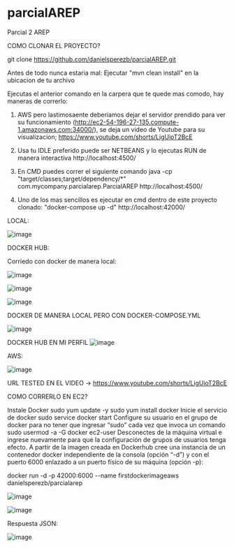# parcialAREP
Parcial 2 AREP

COMO CLONAR EL PROYECTO?

 git clone https://github.com/danielsperezb/parcialAREP.git

Antes de todo nunca estaria mal: Ejecutar "mvn clean install" en la ubicacion de tu archivo 

Ejecutas el anterior comando en la carpera que te quede mas comodo, hay maneras de correrlo:

1. AWS pero lastimosaente deberiamos dejar el servidor prendido para ver su funcionamiento (http://ec2-54-196-27-135.compute-1.amazonaws.com:34000/), se  deja un video de Youtube para su visualizacion;  https://www.youtube.com/shorts/LigUioT2BcE

2. Usa tu IDLE preferido puede ser NETBEANS y lo ejecutas RUN de manera interactiva http://localhost:4500/

3. En CMD puedes correr el siguiente comando java -cp "target/classes;target/dependency/*" com.mycompany.parcialarep.ParcialAREP http://localhost:4500/

5. Uno de los mas sencillos es ejecutar en cmd dentro de este proyecto clonado: "docker-compose up -d"    http://localhost:42000/

   


LOCAL:

![image](https://github.com/danielsperezb/parcialAREP/assets/101849347/8d7b649e-6c6b-4109-a540-e6d1953d2550)

DOCKER HUB:

Corriedo con docker de manera local:

![image](https://github.com/danielsperezb/parcialAREP/assets/101849347/adfd06c1-47a0-40d7-9fae-57fc0f0213c1)

![image](https://github.com/danielsperezb/parcialAREP/assets/101849347/37620e63-d38c-4de4-983d-a2072f9676d9)


![image](https://github.com/danielsperezb/parcialAREP/assets/101849347/cd2eecdc-8488-4689-ba0a-4ef8d368e879)

DOCKER DE MANERA LOCAL PERO CON DOCKER-COMPOSE.YML 

![image](https://github.com/danielsperezb/parcialAREP/assets/101849347/1239e9c3-3225-4a67-97ca-fc59ea9fc1fc)


DOCKER HUB EN MI PERFIL
![image](https://github.com/danielsperezb/parcialAREP/assets/101849347/d46821c4-261e-4665-8363-96c059b89512)

AWS:


![image](https://github.com/danielsperezb/parcialAREP/assets/101849347/b4edb119-887e-44ad-89f8-2f2802ea016e)

URL TESTED EN EL VIDEO -> https://www.youtube.com/shorts/LigUioT2BcE

COMO CORRERLO EN EC2?

Instale Docker
sudo yum update -y
sudo yum install docker
Inicie el servicio de docker
sudo service docker start
Configure su usuario en el grupo de docker para no tener que ingresar “sudo” cada vez que invoca un comando
sudo usermod -a -G docker ec2-user
Desconectes de la máquina virtual e ingrese nuevamente para que la configuración de grupos de usuarios tenga efecto.
A partir de la imagen creada en Dockerhub cree una instancia de un contenedor docker independiente de la consola (opción “-d”) y con el puerto 6000 enlazado a un puerto físico de su máquina (opción -p):


docker run -d -p 42000:6000 --name firstdockerimageaws danielsperezb/parcialarep


![image](https://github.com/danielsperezb/parcialAREP/assets/101849347/f10bd05e-0ba8-4223-b6f4-4b331465d615)




![image](https://github.com/danielsperezb/parcialAREP/assets/101849347/870b76d1-d56c-461d-9136-2f2505dd6e69)

Respuesta JSON:

![image](https://github.com/danielsperezb/parcialAREP/assets/101849347/65951834-5400-43f5-8fe0-f3263fd694ba)



